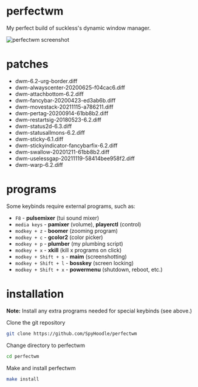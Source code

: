 # perfectwm
My perfect build of suckless's dynamic window manager.

![perfectwm screenshot](https://file.coffee/u/Q40wCAOgRCEoOE.png)

# patches
- dwm-6.2-urg-border.diff
- dwm-alwayscenter-20200625-f04cac6.diff
- dwm-attachbottom-6.2.diff
- dwm-fancybar-20200423-ed3ab6b.diff
- dwm-movestack-20211115-a786211.diff
- dwm-pertag-20200914-61bb8b2.diff
- dwm-restartsig-20180523-6.2.diff
- dwm-status2d-6.3.diff
- dwm-statusallmons-6.2.diff
- dwm-sticky-6.1.diff
- dwm-stickyindicator-fancybarfix-6.2.diff
- dwm-swallow-20201211-61bb8b2.diff
- dwm-uselessgap-20211119-58414bee958f2.diff
- dwm-warp-6.2.diff

# programs
Some keybinds require external programs, such as:
- `F8` - **pulsemixer** (tui sound mixer)
- `media keys` - **pamixer** (volume), **playerctl** (control)
- `modkey + z` - **boomer** (zooming program)
- `modkey + c` - **gcolor2** (color picker)
- `modkey + p` - **plumber** (my plumbing script)
- `modkey + x` - **xkill** (kill x programs on click)
- `modkey + Shift + s` - **maim** (screenshotting)
- `modkey + Shift + l` - **bosskey** (screen locking)
- `modkey + Shift + x` - **powermenu** (shutdown, reboot, etc.)

# installation
**Note:** Install any extra programs needed for special keybinds (see above.)

Clone the git repository
```sh
git clone https://github.com/SpyHoodle/perfectwm
```
Change directory to perfectwm
```sh
cd perfectwm
```
Make and install perfectwm
```sh
make install
```
